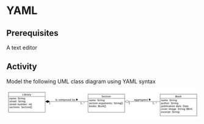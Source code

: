 # YAML

## Prerequisites

A text editor

## Activity

Model the following UML class diagram using YAML syntax

![UML](img/UML.png)
